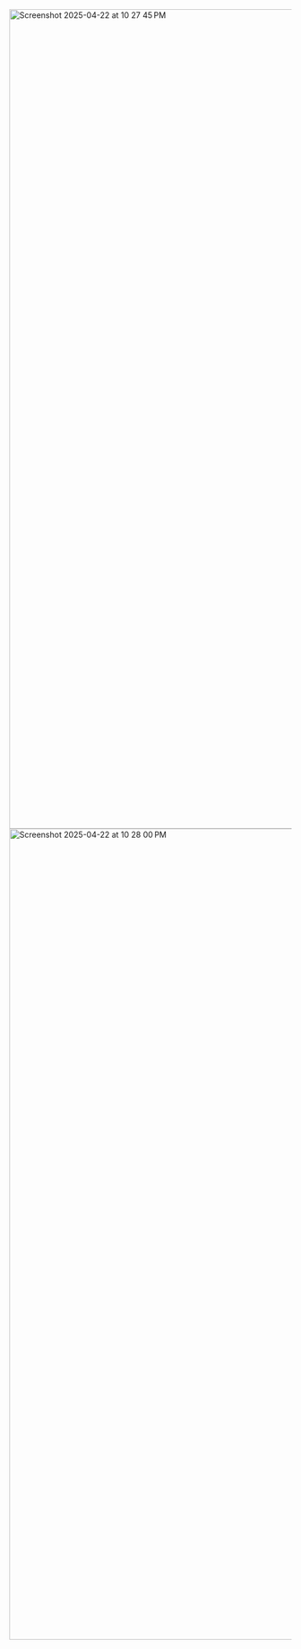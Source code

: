 <img width="1463" alt="Screenshot 2025-04-22 at 10 27 45 PM" src="https://github.com/user-attachments/assets/e3f8401f-d32a-48a7-8032-e5d39c8769f5" />
<img width="1448" alt="Screenshot 2025-04-22 at 10 28 00 PM" src="https://github.com/user-attachments/assets/f3c56b8b-a35d-4ce3-9a58-33dc683266d4" />


